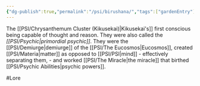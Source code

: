 ```yaml
---
{"dg-publish":true,"permalink":"/psi/birushana/","tags":["gardenEntry"]}
---
```



The [[PSI/Chrysanthemum Cluster (Kikusekai)\|Kikusekai's]] first conscious being capable of thought and reason. They were also called the *[[PSI/Psychic\|primordial psychic]]*. They were the [[PSI/Demiurge\|demiurge]] of the [[PSI/The Eucosmos\|Eucosmos]], created [[PSI/Materia\|matter]] as opposed to [[PSI/PSI\|mind]] - effectively separating them, - and worked [[PSI/The Miracle\|the miracle]] that birthed [[PSI/Psychic Abilities\|psychic powers]]. 

#Lore
